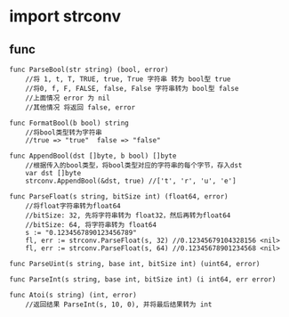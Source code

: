 # import strconv

## func
	func ParseBool(str string) (bool, error)
		//将 1, t, T, TRUE, true, True 字符串 转为 bool型 true
		//将0, f, F, FALSE, false, False 字符串转为 bool型 false
		//上面情况 error 为 nil
		//其他情况 将返回 false, error

	func FormatBool(b bool) string
		//将bool类型转为字符串
		//true => "true"  false => "false"

	func AppendBool(dst []byte, b bool) []byte
		//根据传入的bool类型，将bool类型对应的字符串的每个字节，存入dst
		var dst []byte
		strconv.AppendBool(&dst, true) //['t', 'r', 'u', 'e']

	func ParseFloat(s string, bitSize int) (float64, error)
		//将float字符串转为float64
		//bitSize: 32, 先将字符串转为 float32，然后再转为float64
		//bitSize: 64, 将字符串转为 float64
		s := "0.1234567890123456789"
		fl, err := strconv.ParseFloat(s, 32) //0.12345679104328156 <nil>
		fl, err := strconv.ParseFloat(s, 64) //0.12345678901234568 <nil>

	func ParseUint(s string, base int, bitSize int) (uint64, error)

	func ParseInt(s string, base int, bitSize int) (i int64, err error)

	func Atoi(s string) (int, error)
		//返回结果 ParseInt(s, 10, 0), 并将最后结果转为 int